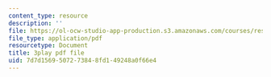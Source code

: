 ```yaml
---
content_type: resource
description: ''
file: https://ol-ocw-studio-app-production.s3.amazonaws.com/courses/res-6-012-introduction-to-probability-spring-2018/7d7d1569507273848fd149248a0f66e4_JZkT3NU2mPM.pdf
file_type: application/pdf
resourcetype: Document
title: 3play pdf file
uid: 7d7d1569-5072-7384-8fd1-49248a0f66e4
---
```

